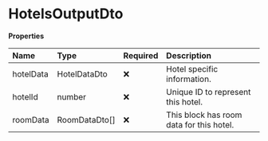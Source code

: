 # HotelsOutputDto

**Properties**

| Name      | Type          | Required | Description                              |
| :-------- | :------------ | :------- | :--------------------------------------- |
| hotelData | HotelDataDto  | ❌       | Hotel specific information.              |
| hotelId   | number        | ❌       | Unique ID to represent this hotel.       |
| roomData  | RoomDataDto[] | ❌       | This block has room data for this hotel. |
